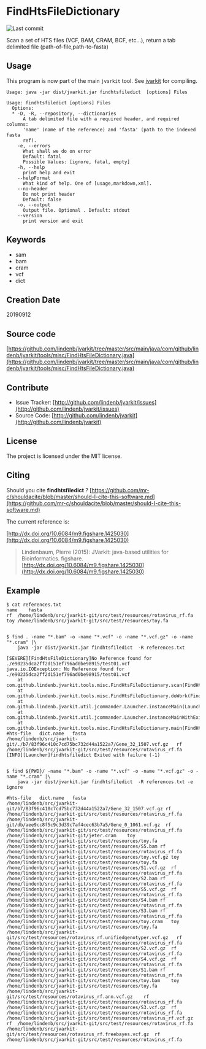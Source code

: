# FindHtsFileDictionary

![Last commit](https://img.shields.io/github/last-commit/lindenb/jvarkit.png)

Scan a set of HTS files (VCF, BAM, CRAM, BCF, etc...), return a tab delimited file (path-of-file,path-to-fasta)


## Usage


This program is now part of the main `jvarkit` tool. See [jvarkit](JvarkitCentral.md) for compiling.


```
Usage: java -jar dist/jvarkit.jar findhtsfiledict  [options] Files

Usage: findhtsfiledict [options] Files
  Options:
  * -D, -R, --repository, --dictionaries
      A tab delimited file with a required header, and required columns: 
      'name' (name of the reference) and 'fasta' (path to the indexed fasta 
      ref). 
    -e, --errors
      What shall we do on error
      Default: fatal
      Possible Values: [ignore, fatal, empty]
    -h, --help
      print help and exit
    --helpFormat
      What kind of help. One of [usage,markdown,xml].
    --no-header
      Do not print header
      Default: false
    -o, --output
      Output file. Optional . Default: stdout
    --version
      print version and exit

```


## Keywords

 * sam
 * bam
 * cram
 * vcf
 * dict



## Creation Date

20190912

## Source code 

[https://github.com/lindenb/jvarkit/tree/master/src/main/java/com/github/lindenb/jvarkit/tools/misc/FindHtsFileDictionary.java](https://github.com/lindenb/jvarkit/tree/master/src/main/java/com/github/lindenb/jvarkit/tools/misc/FindHtsFileDictionary.java)


## Contribute

- Issue Tracker: [http://github.com/lindenb/jvarkit/issues](http://github.com/lindenb/jvarkit/issues)
- Source Code: [http://github.com/lindenb/jvarkit](http://github.com/lindenb/jvarkit)

## License

The project is licensed under the MIT license.

## Citing

Should you cite **findhtsfiledict** ? [https://github.com/mr-c/shouldacite/blob/master/should-I-cite-this-software.md](https://github.com/mr-c/shouldacite/blob/master/should-I-cite-this-software.md)

The current reference is:

[http://dx.doi.org/10.6084/m9.figshare.1425030](http://dx.doi.org/10.6084/m9.figshare.1425030)

> Lindenbaum, Pierre (2015): JVarkit: java-based utilities for Bioinformatics. figshare.
> [http://dx.doi.org/10.6084/m9.figshare.1425030](http://dx.doi.org/10.6084/m9.figshare.1425030)


## Example


```
$ cat references.txt
name	fasta
rf	/home/lindenb/src/jvarkit-git/src/test/resources/rotavirus_rf.fa
toy	/home/lindenb/src/jvarkit-git/src/test/resources/toy.fa


$ find . -name "*.bam" -o -name "*.vcf" -o -name "*.vcf.gz" -o -name "*.cram" |\
	java -jar dist/jvarkit.jar findhtsfiledict  -R references.txt

[SEVERE][FindHtsFileDictionary]No Reference found for ./e90235dca2ff2d151ef796ad0be98915/test01.vcf
java.io.IOException: No Reference found for ./e90235dca2ff2d151ef796ad0be98915/test01.vcf
	at com.github.lindenb.jvarkit.tools.misc.FindHtsFileDictionary.scan(FindHtsFileDictionary.java:193)
	at com.github.lindenb.jvarkit.tools.misc.FindHtsFileDictionary.doWork(FindHtsFileDictionary.java:213)
	at com.github.lindenb.jvarkit.util.jcommander.Launcher.instanceMain(Launcher.java:756)
	at com.github.lindenb.jvarkit.util.jcommander.Launcher.instanceMainWithExit(Launcher.java:919)
	at com.github.lindenb.jvarkit.tools.misc.FindHtsFileDictionary.main(FindHtsFileDictionary.java:241)
#hts-file	dict.name	fasta
/home/lindenb/src/jvarkit-git/./b7/83f96c410c7cd75bc732d44a1522a7/Gene_32_1507.vcf.gz	rf	/home/lindenb/src/jvarkit-git/src/test/resources/rotavirus_rf.fa
[INFO][Launcher]findhtsfiledict Exited with failure (-1)


$ find ${PWD}/ -name "*.bam" -o -name "*.vcf" -o -name "*.vcf.gz" -o -name "*.cram" |\
	java -jar dist/jvarkit.jar findhtsfiledict  -R references.txt -e ignore

#hts-file	dict.name	fasta
/home/lindenb/src/jvarkit-git/b7/83f96c410c7cd75bc732d44a1522a7/Gene_32_1507.vcf.gz	rf	/home/lindenb/src/jvarkit-git/src/test/resources/rotavirus_rf.fa
/home/lindenb/src/jvarkit-git/db/aee9cc8f5c9c3d39c7af4cec63b7a5/Gene_0_1061.vcf.gz	rf	/home/lindenb/src/jvarkit-git/src/test/resources/rotavirus_rf.fa
/home/lindenb/src/jvarkit-git/jeter.cram	toy	/home/lindenb/src/jvarkit-git/src/test/resources/toy.fa
/home/lindenb/src/jvarkit-git/src/test/resources/S5.bam	rf	/home/lindenb/src/jvarkit-git/src/test/resources/rotavirus_rf.fa
/home/lindenb/src/jvarkit-git/src/test/resources/toy.vcf.gz	toy	/home/lindenb/src/jvarkit-git/src/test/resources/toy.fa
/home/lindenb/src/jvarkit-git/src/test/resources/S1.vcf.gz	rf	/home/lindenb/src/jvarkit-git/src/test/resources/rotavirus_rf.fa
/home/lindenb/src/jvarkit-git/src/test/resources/S2.bam	rf	/home/lindenb/src/jvarkit-git/src/test/resources/rotavirus_rf.fa
/home/lindenb/src/jvarkit-git/src/test/resources/S5.vcf.gz	rf	/home/lindenb/src/jvarkit-git/src/test/resources/rotavirus_rf.fa
/home/lindenb/src/jvarkit-git/src/test/resources/S4.bam	rf	/home/lindenb/src/jvarkit-git/src/test/resources/rotavirus_rf.fa
/home/lindenb/src/jvarkit-git/src/test/resources/S3.bam	rf	/home/lindenb/src/jvarkit-git/src/test/resources/rotavirus_rf.fa
/home/lindenb/src/jvarkit-git/src/test/resources/toy.cram	toy	/home/lindenb/src/jvarkit-git/src/test/resources/toy.fa
/home/lindenb/src/jvarkit-git/src/test/resources/rotavirus_rf.unifiedgenotyper.vcf.gz	rf	/home/lindenb/src/jvarkit-git/src/test/resources/rotavirus_rf.fa
/home/lindenb/src/jvarkit-git/src/test/resources/S2.vcf.gz	rf	/home/lindenb/src/jvarkit-git/src/test/resources/rotavirus_rf.fa
/home/lindenb/src/jvarkit-git/src/test/resources/S4.vcf.gz	rf	/home/lindenb/src/jvarkit-git/src/test/resources/rotavirus_rf.fa
/home/lindenb/src/jvarkit-git/src/test/resources/S1.bam	rf	/home/lindenb/src/jvarkit-git/src/test/resources/rotavirus_rf.fa
/home/lindenb/src/jvarkit-git/src/test/resources/toy.bam	toy	/home/lindenb/src/jvarkit-git/src/test/resources/toy.fa
/home/lindenb/src/jvarkit-git/src/test/resources/rotavirus_rf.ann.vcf.gz	rf	/home/lindenb/src/jvarkit-git/src/test/resources/rotavirus_rf.fa
/home/lindenb/src/jvarkit-git/src/test/resources/S3.vcf.gz	rf	/home/lindenb/src/jvarkit-git/src/test/resources/rotavirus_rf.fa
/home/lindenb/src/jvarkit-git/src/test/resources/rotavirus_rf.vcf.gz	rf	/home/lindenb/src/jvarkit-git/src/test/resources/rotavirus_rf.fa
/home/lindenb/src/jvarkit-git/src/test/resources/rotavirus_rf.freebayes.vcf.gz	rf	/home/lindenb/src/jvarkit-git/src/test/resources/rotavirus_rf.fa
```




